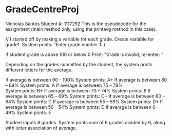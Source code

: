 # GradeCentreProj
Nicholas Santos
Student #: 1117292
This is the pseudocode for the assignment (main method only, using the printavg method in this case).

// I started off by making a variable for each grade.
Create variable for grade1.
System prints: "Enter grade number 1: )

If student grade is above 100 or below 0
  Print: "Grade is invalid, re-enter: "
  
Depending on the grades submitted by the student, the system prints different letters for the average.

If average is between	90 - 100% 
  System prints: A+
If average is between	80 – 89% 
  System prints: A
If average is between	75 – 79%  
  System prints: B+
If average is between	70 – 74% 
  System prints: B
If average is between	65 – 69% 
  System prints: C+
If average is between	60 – 64% 
  System prints: C
If average is between	55 – 59% 
  System prints: D+
If average is between	50 – 54% 
  System prints: D
If average is between	0 – 49% 
  System prints: E

Student inputs 6 grades.
  System prints sum of 6 grades divided by 6, along with letter association of average.
